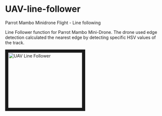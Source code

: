 # UAV-line-follower
Parrot Mambo Minidrone Flight - Line following

Line Follower function for Parrot Mambo Mini-Drone.
The drone used edge detection calculated the nearest edge by detecting specific HSV values of the track.

<a href="http://www.youtube.com/watch?feature=player_embedded&v=BZZOMT-J5b0
" target="_blank"><img src="http://img.youtube.com/vi/BZZOMT-J5b0/0.jpg" 
alt="UAV Line Follower" width="240" height="180" border="10" /></a>
